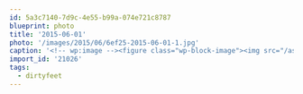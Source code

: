 ```yaml
---
id: 5a3c7140-7d9c-4e55-b99a-074e721c8787
blueprint: photo
title: '2015-06-01'
photo: '/images/2015/06/6ef25-2015-06-01-1.jpg'
caption: '<!-- wp:image --><figure class="wp-block-image"><img src="/assets/images/2015/06/6ef25-2015-06-01-1.jpg" /></figure><!-- /wp:image --><!-- wp:paragraph --><p>Great day for a #dirtyfeet 21k. Fun course, lots of hills and I ran pretty hard. Looking forward to the results!</p><!-- /wp:paragraph -->'
import_id: '21026'
tags:
  - dirtyfeet
---
```

